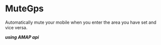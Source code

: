 MuteGps
==
Automatically mute your mobile when you enter the area you have set and vice versa.

***using AMAP api***